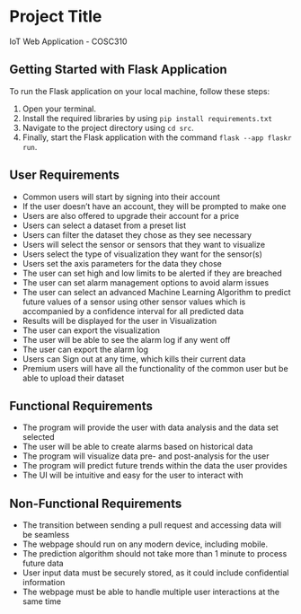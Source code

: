 # Project Title

IoT Web Application - COSC310

## Getting Started with Flask Application

To run the Flask application on your local machine, follow these steps:

1. Open your terminal.
3. Install the required libraries by using `pip install requirements.txt`
2. Navigate to the project directory using `cd src`.
4. Finally, start the Flask application with the command `flask --app flaskr run`.

## User Requirements

- Common users will start by signing into their account
- If the user doesn’t have an account, they will be prompted to make one
- Users are also offered to upgrade their account for a price
- Users can select a dataset from a preset list
- Users can filter the dataset they chose as they see necessary
- Users will select the sensor or sensors that they want to visualize
- Users select the type of visualization they want for the sensor(s)
- Users set the axis parameters for the data they chose
- The user can set high and low limits to be alerted if they are breached
- The user can set alarm management options to avoid alarm issues
- The user can select an advanced Machine Learning Algorithm to predict future values of a sensor using other sensor values which is accompanied by a confidence interval for all predicted data
- Results will be displayed for the user in Visualization
- The user can export the visualization
- The user will be able to see the alarm log if any went off
- The user can export the alarm log
- Users can Sign out at any time, which kills their current data
- Premium users will have all the functionality of the common user but be able to upload their dataset

## Functional Requirements

- The program will provide the user with data analysis and the data set selected
- The user will be able to create alarms based on historical data
- The program will visualize data pre- and post-analysis for the user
- The program will predict future trends within the data the user provides
- The UI will be intuitive and easy for the user to interact with

## Non-Functional Requirements

- The transition between sending a pull request and accessing data will be seamless
- The webpage should run on any modern device, including mobile.
- The prediction algorithm should not take more than 1 minute to process future data
- User input data must be securely stored, as it could include confidential information
- The webpage must be able to handle multiple user interactions at the same time